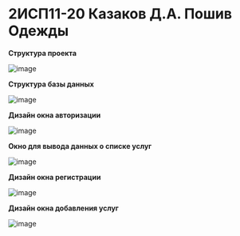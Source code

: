 <h1> 2ИСП11-20 Казаков Д.А. Пошив Одежды </h1>

<b> Структура проекта </b>

![image](https://user-images.githubusercontent.com/101355738/227720090-63776f9c-46ee-4932-894c-86f399e2fc49.png)

<b> Структура базы данных </b>

![image](https://user-images.githubusercontent.com/101355738/225091626-ab834348-5b79-4c7f-87f6-4b1341da2a7f.png)

<b> Дизайн окна авторизации </b>

![image](https://user-images.githubusercontent.com/101355738/227719113-a5cb836b-2ab7-4130-b21b-46f425ce7a7e.png)

<b> Окно для вывода данных о списке услуг </b>

![image](https://user-images.githubusercontent.com/101355738/227717801-2cfbdd88-1069-48da-a19f-d8dd0981f2e9.png)

<b> Дизайн окна регистрации </b>

![image](https://user-images.githubusercontent.com/101355738/227717970-8ec47982-9de6-4558-974b-aef8a43ba043.png)

<b>Дизайн окна добавления услуг</b>

![image](https://user-images.githubusercontent.com/101355738/229856093-3f941d75-08b8-4d26-be5a-1e2ae9c43a8f.png)
